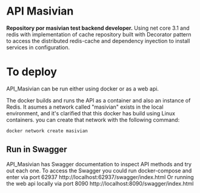 # API Masivian
**Repository por masivian test backend developer.**
Using net core 3.1 and redis with implementation of cache repository built with Decorator pattern 
to access the distributed redis-cache and dependency inyection to install services in configuration.

# To deploy

API_Masivian can be run either using docker or as a web api.

The docker builds and runs the API as a container and also an instance of Redis.
It asumes a network called "masivian" exists in the local environment, 
and it's clarified that this docker has build using Linux containers.
you can create that network with the following command:

```
docker network create masivian
```

## Run in Swagger

API_Masivian has Swagger documentation to inspect API methods and try out each one.
To access the Swagger you could run docker-compose and enter via port 62937
http://localhost:62937/swagger/index.html
Or running the web api locally via port 8090
http://localhost:8090/swagger/index.html
